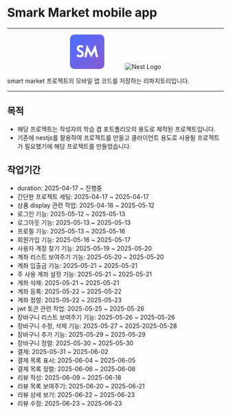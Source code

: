 # Smark Market mobile app

---

<div align="center">
  <img src="./ios/Runner/Assets.xcassets/AppIcon.appiconset/AppIcon@2x.png" width="80" style="border-radius: 10px;" >
  <span style="display:inline-block; width:40px;"></span>
  <img src="https://www.svgrepo.com/show/353751/flutter.svg" width="80" alt="Nest Logo" />
</div>

smart market 프로젝트의 모바일 앱 코드를 저장하는 리파지토리입니다.

---

## 목적

- 해당 프로젝트는 작성자의 학습 겸 포트폴리오의 용도로 제작된 프로젝트입니다.
- 기존에 nestjs를 활용하여 프로젝트를 만들고 클라이언트 용도로 사용될 프로젝트가 필요했기에 해당 프로젝트를 만들었습니다.

## 작업기간

- duration: 2025-04-17 ~ 진행중
- 간단한 프로젝트 세팅: 2025-04-17 ~ 2025-04-17
- 상품 display 관련 작업: 2025-04-18 ~ 2025-05-12
- 로그인 기능: 2025-05-12 ~ 2025-05-13
- 로그아웃 기능: 2025-05-13 ~ 2025-05-13
- 프로필 기능: 2025-05-13 ~ 2025-05-16
- 회원가입 기능: 2025-05-16 ~ 2025-05-17
- 사용자 계정 찾기 기능: 2025-05-19 ~ 2025-05-20
- 계좌 리스트 보여주기 기능: 2025-05-20 ~ 2025-05-20
- 계좌 입출금 기능: 2025-05-21 ~ 2025-05-21
- 주 사용 계좌 설정 기능: 2025-05-21 ~ 2025-05-21
- 계좌 삭제: 2025-05-21 ~ 2025-05-21
- 계좌 등록: 2025-05-22 ~ 2025-05-22
- 계좌 정렬: 2025-05-22 ~ 2025-05-23
- jwt 토큰 관련 작업: 2025-05-25 ~ 2025-05-26
- 장바구니 리스트 보여주기 기능: 2025-05-26 ~ 2025-05-26
- 장바구니 수정, 삭제 기능: 2025-05-27 ~ 2025-2025-05-28
- 장바구니 추가 기능: 2025-05-29 ~ 2025-05-29
- 장바구니 정렬: 2025-05-30 ~ 2025-05-30
- 결제: 2025-05-31 ~ 2025-06-02
- 결제 목록 표시: 2025-06-04 ~ 2025-06-05
- 결제 목록 정렬: 2025-06-06 ~ 2025-06-06
- 리뷰 작성: 2025-06-09 ~ 2025-06-18
- 리뷰 목록 보여주기: 2025-06-20 ~ 2025-06-21
- 리뷰 상세 보기: 2025-06-22 ~ 2025-06-23
- 리뷰 수정: 2025-06-23 ~ 2025-06-23